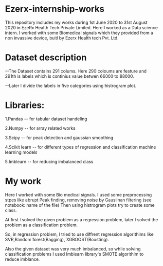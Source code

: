 # Ezerx-internship-works

This repository includes my works during 1st June 2020 to 31st August 2020 in EzeRx Health Tech Private Limited. Here I worked as a Data science intern. I worked with some Biomedical signals which they provided from a non invassive device, buitl by Ezerx Health tech Pvt. Ltd. 

# Dataset description

--The Dataset contains 291 colums. Here 290 coloums are feature and 291th is labels which is continius value betwen 66000 to 88000.

--Later I divide the labels in five categories using histrogram plot.

# Libraries:

1.Pandas -- for tabular dataset handeling

2.Numpy -- for array related works

3.Scipy -- for peak detection and gaussian smoothing

4.Scikit learn -- for different types of regression and classification machine learning models

5.Imblearn -- for reducing imbalanced class


# My work

Here I worked with some Bio medical signals.  I used some preprocessing stpes like abrupt Peak finding, removing noise by Gausiinan filtering (see notebook: name of the file)
Then using histrogram plots try to create some class.

At first I solved the given problem as a regression problem, later I solved the problem as a classification problem.

So, in regression problem, I tried to use diffrent regression algorithims like SVR,Random forest(Bagging), XGBOOST(Boosting).

Also the given dataset was very much imbalanced, so while solving classification problems I used Imblearn library's SMOTE algorithim to reduce imblance.
